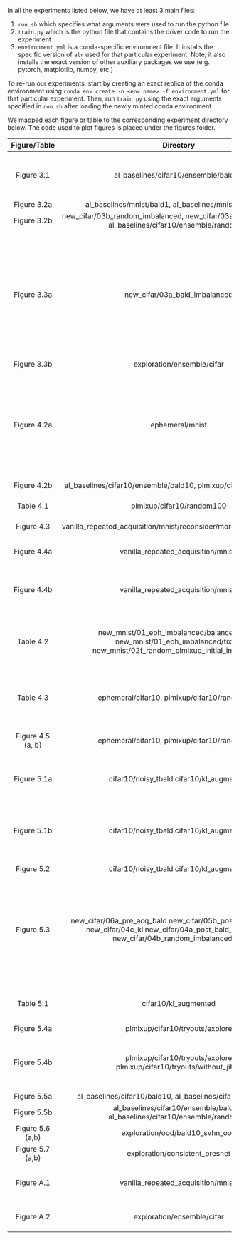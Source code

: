 In all the experiments listed below, we have at least 3 main files:

1. `run.sh` which specifies what arguments were used to run the python file
2. `train.py` which is the python file that contains the driver code to run the experiment 
3. `environment.yml` is a conda-specific environment file. It installs the
   specific version of `alr` used for that particular experiment. Note, it
   also installs the exact version of other auxiliary packages we use (e.g.
   pytorch, matplotlib, numpy, etc.)

To re-run our experiments, start by creating an exact replica of 
the conda environment using `conda env create -n <env name> -f environment.yml` for that particular experiment.
Then, run `train.py` using the exact arguments specified in `run.sh` after loading the newly minted conda environment.

We mapped each figure or table to the corresponding experiment directory below. The code used to plot figures is placed under the figures folder.


|    Figure/Table   |                                                                      Directory                                                                      |                                                                                Remark                                                                               |
|:-----------------:|:---------------------------------------------------------------------------------------------------------------------------------------------------:|:-------------------------------------------------------------------------------------------------------------------------------------------------------------------:|
| Figure 3.1        | al_baselines/cifar10/ensemble/bald10                                                                                                                | Run the code and extract BALD scores from metrics/ folder                                                                                                           |
| Figure 3.2a       | al_baselines/mnist/bald1, al_baselines/mnist/random10                                                                                               | -                                                                                                                                                                   |
| Figure 3.2b       | new_cifar/03b_random_imbalanced, new_cifar/03a_bald_imbalanced, al_baselines/cifar10/ensemble/random50                                              | -                                                                                                                                                                   |
| Figure 3.3a       | new_cifar/03a_bald_imbalanced                                                                                                                       | Run the code and extract data distribution from metrics/ folder,  then load model from saved_weights folder and run it on the CIFAR-10 test set to get the top row. |
| Figure 3.3b       | exploration/ensemble/cifar                                                                                                                          | -                                                                                                                                                                   |
| Figure 4.2a       | ephemeral/mnist                                                                                                                                     | BALD_SSL => Post-acquisition SSL_BALD => Pre-acquisition SSL_RA => random acquisition BALD-1 extracted from Figure 3.2a                                             |
| Figure 4.2b       | al_baselines/cifar10/ensemble/bald10, plmixup/cifar10/random100                                                                                     | -                                                                                                                                                                   |
| Table 4.1         | plmixup/cifar10/random100                                                                                                                           | Harvest from the same experiment                                                                                                                                    |
| Figure 4.3        | vanilla_repeated_acquisition/mnist/reconsider/more_iters_diff_dataset                                                                               |                                                                                                                                                                     |
| Figure 4.4a       | vanilla_repeated_acquisition/mnist/                                                                                                                 | permanent => Permanent reconsider => Ephemeral                                                                                                                      |
| Figure 4.4b       | vanilla_repeated_acquisition/mnist/                                                                                                                 | Extract data from pl_metrics/ folder                                                                                                                                |
| Table 4.2         | new_mnist/01_eph_imbalanced/balanced_fixed, new_mnist/01_eph_imbalanced/fixed, new_mnist/02f_random_plmixup_initial_imbalanced                      | balanced_fixed => Balanced algo 1 fixed => Imbalanced algo 1 02f => Imbalanced algo 2                                                                               |
| Table 4.3         | ephemeral/cifar10, plmixup/cifar10/random100                                                                                                        | ephemeral => algo 1 random100 => harvest from experiment                                                                                                            |
| Figure 4.5 (a, b) | ephemeral/cifar10, plmixup/cifar10/random100                                                                                                        | Run code and plot from calib_metrics/ folder                                                                                                                        |
| Figure 5.1a       | cifar10/noisy_tbald cifar10/kl_augmented                                                                                                            | noisy_tbald => TBALD kl_augmented => LADI                                                                                                                           |
| Figure 5.1b       | cifar10/noisy_tbald cifar10/kl_augmented                                                                                                            | Load models from saved_models folder and score unlabelled pool                                                                                                      |
| Figure 5.2        | cifar10/noisy_tbald cifar10/kl_augmented                                                                                                            | -                                                                                                                                                                   |
| Figure 5.3        | new_cifar/06a_pre_acq_bald new_cifar/05b_post_kl_imbalanced new_cifar/04c_kl new_cifar/04a_post_bald_imbalanced new_cifar/04b_random_imbalanced_ssl | 06a => Pre-acquisition BALD 05b => Pre-evaluation LADI 04c => Pre-acquisition LADI 04a => Pre-evaluation BALD 04b => Random acquisition                             |
| Table 5.1         | cifar10/kl_augmented                                                                                                                                | Run experiment and extract accuracy                                                                                                                                 |
| Figure 5.4a       | plmixup/cifar10/tryouts/explore                                                                                                                     | -                                                                                                                                                                   |
| Figure 5.4b       | plmixup/cifar10/tryouts/explore plmixup/cifar10/tryouts/without_jitter                                                                              | explore => Standard Aug (+ Colour Jitter) without_jitter => No Aug.                                                                                                 |
| Figure 5.5a       | al_baselines/cifar10/bald10, al_baselines/cifar10/random10                                                                                          | -                                                                                                                                                                   |
| Figure 5.5b       | al_baselines/cifar10/ensemble/bald10, al_baselines/cifar10/ensemble/random50                                                                        | -                                                                                                                                                                   |
| Figure 5.6 (a,b)  | exploration/ood/bald10_svhn_ood                                                                                                                     | Run code and plot manually.                                                                                                                                         |
| Figure 5.7 (a,b)  | exploration/consistent_presnet                                                                                                                      | Run code and plot manually.                                                                                                                                         |
| Figure A.1        | vanilla_repeated_acquisition/mnist/                                                                                                                 | Extract data from pl_metrics/ folder                                                                                                                                |
| Figure A.2        | exploration/ensemble/cifar                                                                                                                          | Extract from calib_metrics folder                                                                                                                                   |
